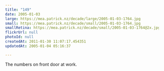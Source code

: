 ```yaml
---
title: "149"
date: 2005-01-03
large: https://mea.patrick.nz/decade/large/2005-01-03-1764.jpg
small: https://mea.patrick.nz/decade/small/2005-01-03-1764.jpg
smallRetina: https://mea.patrick.nz/decade/small/2005-01-03-1764@2x.jpg
flickrUrl: null
photoId: null
createdAt: 2011-01-30 11:07:17.454351
updatedAt: 2005-01-04 05:16:37

---
```

The numbers on front door at work.
